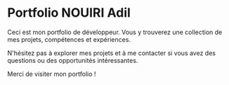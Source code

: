 # Portfolio NOUIRI Adil

Ceci est mon portfolio de développeur. Vous y trouverez une collection de mes projets, compétences et expériences.

N'hésitez pas à explorer mes projets et à me contacter si vous avez des questions ou des opportunités intéressantes.

Merci de visiter mon portfolio !
